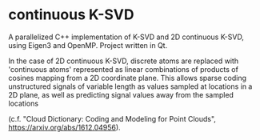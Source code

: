 # continuous K-SVD
A parallelized C++ implementation of K-SVD and 2D continuous K-SVD, using Eigen3 and OpenMP. Project written in Qt.

In the case of 2D continuous K-SVD, discrete atoms are replaced  with 'continuous atoms' represented as linear combinations of  products of cosines mapping from a 2D coordinate plane. This  allows sparse coding unstructured signals of variable length as values sampled at locations in a 2D plane, as well as  predicting signal values away from the sampled locations 

(c.f. "Cloud Dictionary: Coding and Modeling for Point Clouds",  https://arxiv.org/abs/1612.04956).
